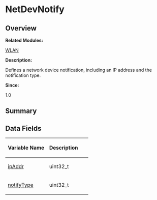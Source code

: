 # NetDevNotify<a name="EN-US_TOPIC_0000001055518098"></a>

## **Overview**<a name="section1676068784093531"></a>

**Related Modules:**

[WLAN](wlan.md)

**Description:**

Defines a network device notification, including an IP address and the notification type. 

**Since:**

1.0

## **Summary**<a name="section1830006903093531"></a>

## Data Fields<a name="pub-attribs"></a>

<a name="table1666364891093531"></a>
<table><thead align="left"><tr id="row1661801483093531"><th class="cellrowborder" valign="top" width="50%" id="mcps1.1.3.1.1"><p id="p365117099093531"><a name="p365117099093531"></a><a name="p365117099093531"></a>Variable Name</p>
</th>
<th class="cellrowborder" valign="top" width="50%" id="mcps1.1.3.1.2"><p id="p254682007093531"><a name="p254682007093531"></a><a name="p254682007093531"></a>Description</p>
</th>
</tr>
</thead>
<tbody><tr id="row1061748373093531"><td class="cellrowborder" valign="top" width="50%" headers="mcps1.1.3.1.1 "><p id="p1638224741093531"><a name="p1638224741093531"></a><a name="p1638224741093531"></a><a href="wlan.md#ga814742f62c24ff2895a18ad157df4874">ipAddr</a></p>
</td>
<td class="cellrowborder" valign="top" width="50%" headers="mcps1.1.3.1.2 "><p id="p825925341093531"><a name="p825925341093531"></a><a name="p825925341093531"></a>uint32_t </p>
</td>
</tr>
<tr id="row1855355133093531"><td class="cellrowborder" valign="top" width="50%" headers="mcps1.1.3.1.1 "><p id="p265301333093531"><a name="p265301333093531"></a><a name="p265301333093531"></a><a href="wlan.md#ga5b652685d8841c46872427b87507f4e7">notifyType</a></p>
</td>
<td class="cellrowborder" valign="top" width="50%" headers="mcps1.1.3.1.2 "><p id="p268663077093531"><a name="p268663077093531"></a><a name="p268663077093531"></a>uint32_t </p>
</td>
</tr>
</tbody>
</table>

